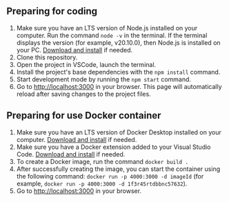 ## Preparing for coding

1. Make sure you have an LTS version of Node.js installed on your computer. Run the command `node -v` in the terminal. If the terminal displays the version (for example, v20.10.0), then Node.js is installed on your PC. [Download and install](https://nodejs.org/en/) if needed.
2. Clone this repository.
3. Open the project in VSCode, launch the terminal.
4. Install the project's base dependencies with the `npm install` command.
5. Start development mode by running the `npm start` command.
6. Go to [http://localhost:3000](http://localhost:3000) in your browser. This
   page will automatically reload after saving changes to the project files.

## Preparing for use Docker container

1. Make sure you have an LTS version of Docker Desktop installed on your computer. [Download and install](https://www.docker.com/products/docker-desktop/) if needed.
2. Make sure you have a Docker extension added to your Visual Studio Code. [Download and install](https://marketplace.visualstudio.com/items?itemName=ms-azuretools.vscode-docker) if needed.
3. To create a Docker image, run the command `docker build .`
4. After successfully creating the image, you can start the container using the following command: `docker run -p 4000:3000 -d imageId` (for example, `docker run -p 4000:3000 -d 1f3r45rtdbbnc57632`).
5. Go to [http://localhost:3000](http://localhost:3000) in your browser.
